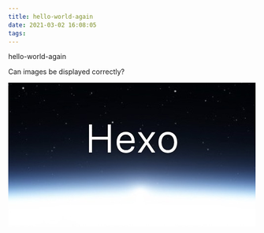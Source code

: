 ```yaml
---
title: hello-world-again
date: 2021-03-02 16:08:05
tags:
---
```


hello-world-again



Can images be displayed correctly?

![image-20210302160916697](hello-world-again.assets/image-20210302160916697.png)